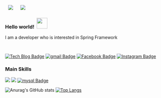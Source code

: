 <div>
    <img 
        src="https://hits.seeyoufarm.com/api/count/incr/badge.svg?url=https%3A%2F%2Fgithub.com%2Falsgpwns%2Fhit-counter&count_bg=%23FF385C&title_bg=%23555555&icon=&icon_color=%23FF385C&title=hits&edge_flat=false"
        style="height : auto; margin-left : 10px; margin-right : 10px;"/>
    <img 
        src="https://img.shields.io/github/followers/alsgpwns"
        style="height : auto; margin-left : 10px; margin-right : 10px;"/>
</div>


### Hello world!&nbsp; <img src="https://miro.medium.com/max/384/0*A6EB_Ykks5bPp_rM.gif" width="35px"> </em>  

I am a developer who is interested in Spring Framework 

<br />

[![Tech Blog Badge](http://img.shields.io/badge/-Tech%20blog-000000?style=flat-square&logo=github&link=https://velog.io/@jangwonyoon/series)](https://blog.naver.com/5550304)
[![gmail Badge](https://img.shields.io/badge/Gmail-D14836?style=flat-square&logo=gmail&logoColor=white&link=mailto:5550304@naver.com)](mailto:5550304@naver.com)
[![Facebook Badge](https://img.shields.io/badge/Facebook-1877f2?style=flat-square&logo=facebook&logoColor=white&link=https://www.facebook.com/profile.php?id=100004439202207)](https://m.facebook.com/profile.php?id=100013255511571&ref=content_filter)
[![Instagram Badge](https://img.shields.io/badge/Instagram-ff69b4?style=flat-square&logo=instagram&logoColor=white&link=https://www.instagram.com/jangwon_diego_yoon/)](https://www.instagram.com/min_dalpong/)

### Main Skills
<a href="https://github.com/alsgpwns" target="_blank"><img src="https://img.shields.io/badge/java-20c997?style=flat-square&logo=java&logoColor=white"/></a>
<a href="https://github.com/alsgpwns" target="_blank"><img src="https://img.shields.io/badge/spring-20c997?style=flat-square&logo=spring&logoColor=white"/></a>
[![mysql Badge](https://img.shields.io/badge/MySQL-4479A1?style=flat-square&logo=mysql&logoColor=white)](#)




![Anurag's GitHub stats](https://github-readme-stats.vercel.app/api?username=alsgpwns&show_icons=true&theme=synthwave)
[![Top Langs](https://github-readme-stats.vercel.app/api/top-langs/?username=alsgpwns&layout=compact)](https://github.com/alsgpwns/github-readme-stats)

